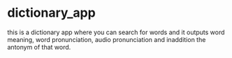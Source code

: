 # dictionary_app
this is a dictionary app where you can search for words and it outputs word meaning, word pronunciation, audio pronunciation and inaddition the antonym of that word.